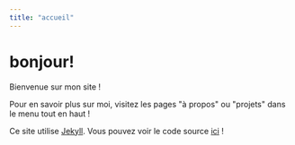 ```yaml
---
title: "accueil"
---
```


# bonjour!

Bienvenue sur mon site !

Pour en savoir plus sur moi, visitez les pages "à propos" ou "projets" dans le menu tout en haut !

Ce site utilise [Jekyll](https://jekyllrb.com/). Vous pouvez voir le code source [ici](https://github.com/Rudicito/rudicito.github.io) !